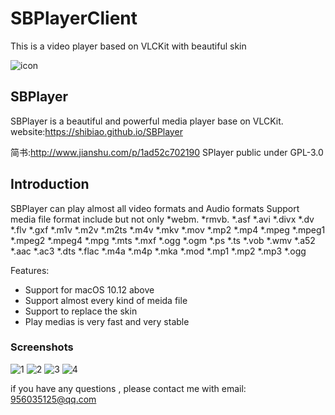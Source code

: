 # SBPlayerClient
This is a video player based on VLCKit with beautiful skin 

![icon](https://github.com/shibiao/SBPlayerClient/blob/master/images/icon32%402x.png)

## SBPlayer

SBPlayer is a beautiful and powerful media player base on VLCKit.
website:https://shibiao.github.io/SBPlayer

简书:http://www.jianshu.com/p/1ad52c702190
SPlayer public under GPL-3.0

## Introduction

SBPlayer can play almost all video formats and Audio formats
Support media file format include but not only *webm. *rmvb. *.asf *.avi *.divx *.dv *.flv *.gxf *.m1v *.m2v *.m2ts *.m4v *.mkv *.mov *.mp2 *.mp4 *.mpeg *.mpeg1 *.mpeg2 *.mpeg4 *.mpg *.mts *.mxf *.ogg *.ogm *.ps *.ts *.vob *.wmv *.a52 *.aac *.ac3 *.dts *.flac *.m4a *.m4p *.mka *.mod *.mp1 *.mp2 *.mp3 *.ogg

Features:
* Support for macOS 10.12 above
* Support almost every kind of meida file 
* Support to replace the skin
* Play medias is very fast and very stable

### Screenshots
![1](https://github.com/shibiao/SBPlayerClient/blob/master/images/0x0ss.jpg)
![2](https://github.com/shibiao/SBPlayerClient/blob/master/images/0x0ss%20(3).jpg)
![3](https://github.com/shibiao/SBPlayerClient/blob/master/images/0x0ss%20(2).jpg)
![4](https://github.com/shibiao/SBPlayerClient/blob/master/images/0x0ss%20(1).jpg)

if you have any questions , please contact me 
with email: 956035125@qq.com
